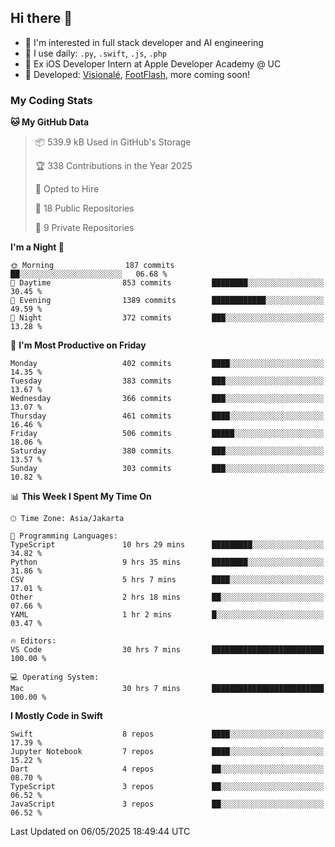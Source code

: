 ## Hi there 👋

- 🤖 I'm interested in full stack developer and AI engineering
- 🌱 I use daily: `.py`, `.swift`, `.js`, `.php`
- 🍎 Ex iOS Developer Intern at Apple Developer Academy @ UC
- 🔨 Developed: [Visionalé](https://apps.apple.com/id/app/visional%C3%A9/id6737191146), [FootFlash](https://apps.apple.com/id/app/footflash/id6550905078), more coming soon!

### My Coding Stats

<!--START_SECTION:waka-->
**🐱 My GitHub Data** 

> 📦 539.9 kB Used in GitHub's Storage 
 > 
> 🏆 338 Contributions in the Year 2025
 > 
> 💼 Opted to Hire
 > 
> 📜 18 Public Repositories 
 > 
> 🔑 9 Private Repositories 
 > 
**I'm a Night 🦉** 

```text
🌞 Morning                187 commits         ██░░░░░░░░░░░░░░░░░░░░░░░   06.68 % 
🌆 Daytime                853 commits         ████████░░░░░░░░░░░░░░░░░   30.45 % 
🌃 Evening                1389 commits        ████████████░░░░░░░░░░░░░   49.59 % 
🌙 Night                  372 commits         ███░░░░░░░░░░░░░░░░░░░░░░   13.28 % 
```
📅 **I'm Most Productive on Friday** 

```text
Monday                   402 commits         ████░░░░░░░░░░░░░░░░░░░░░   14.35 % 
Tuesday                  383 commits         ███░░░░░░░░░░░░░░░░░░░░░░   13.67 % 
Wednesday                366 commits         ███░░░░░░░░░░░░░░░░░░░░░░   13.07 % 
Thursday                 461 commits         ████░░░░░░░░░░░░░░░░░░░░░   16.46 % 
Friday                   506 commits         █████░░░░░░░░░░░░░░░░░░░░   18.06 % 
Saturday                 380 commits         ███░░░░░░░░░░░░░░░░░░░░░░   13.57 % 
Sunday                   303 commits         ███░░░░░░░░░░░░░░░░░░░░░░   10.82 % 
```


📊 **This Week I Spent My Time On** 

```text
🕑︎ Time Zone: Asia/Jakarta

💬 Programming Languages: 
TypeScript               10 hrs 29 mins      █████████░░░░░░░░░░░░░░░░   34.82 % 
Python                   9 hrs 35 mins       ████████░░░░░░░░░░░░░░░░░   31.86 % 
CSV                      5 hrs 7 mins        ████░░░░░░░░░░░░░░░░░░░░░   17.01 % 
Other                    2 hrs 18 mins       ██░░░░░░░░░░░░░░░░░░░░░░░   07.66 % 
YAML                     1 hr 2 mins         █░░░░░░░░░░░░░░░░░░░░░░░░   03.47 % 

🔥 Editors: 
VS Code                  30 hrs 7 mins       █████████████████████████   100.00 % 

💻 Operating System: 
Mac                      30 hrs 7 mins       █████████████████████████   100.00 % 
```

**I Mostly Code in Swift** 

```text
Swift                    8 repos             ████░░░░░░░░░░░░░░░░░░░░░   17.39 % 
Jupyter Notebook         7 repos             ████░░░░░░░░░░░░░░░░░░░░░   15.22 % 
Dart                     4 repos             ██░░░░░░░░░░░░░░░░░░░░░░░   08.70 % 
TypeScript               3 repos             ██░░░░░░░░░░░░░░░░░░░░░░░   06.52 % 
JavaScript               3 repos             ██░░░░░░░░░░░░░░░░░░░░░░░   06.52 % 
```




 Last Updated on 06/05/2025 18:49:44 UTC
<!--END_SECTION:waka-->

<!--
**nico-samuelson/nico-samuelson** is a ✨ _special_ ✨ repository because its `README.md` (this file) appears on your GitHub profile.

Here are some ideas to get you started:

- 🔭 I’m currently working on ...
- 🌱 I’m currently learning ...
- 👯 I’m looking to collaborate on ...
- 🤔 I’m looking for help with ...
- 💬 Ask me about ...
- 📫 How to reach me: ...
- 😄 Pronouns: ...
- ⚡ Fun fact: ...
-->
